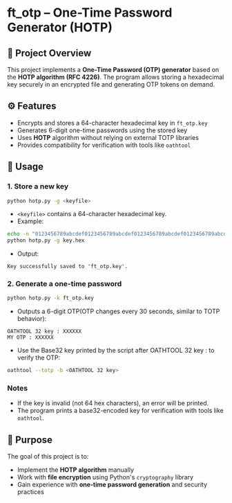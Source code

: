 # ft_otp – One-Time Password Generator (HOTP)

## 📝 Project Overview
This project implements a **One-Time Password (OTP) generator** based on the **HOTP algorithm (RFC 4226)**. The program allows storing a hexadecimal key securely in an encrypted file and generating OTP tokens on demand.


## ⚙️ Features
- Encrypts and stores a 64-character hexadecimal key in `ft_otp.key`
- Generates 6-digit one-time passwords using the stored key
- Uses **HOTP** algorithm without relying on external TOTP libraries
- Provides compatibility for verification with tools like `oathtool`


## 📂 Usage

### 1. Store a new key
```sh
python hotp.py -g <keyfile>
```
- `<keyfile>` contains a 64-character hexadecimal key.
- Example:
```sh
echo -n "0123456789abcdef0123456789abcdef0123456789abcdef0123456789abcdef" > key.hex
python hotp.py -g key.hex
```
- Output:
```
Key successfully saved to 'ft_otp.key'.
```

### 2. Generate a one-time password
```sh
python hotp.py -k ft_otp.key
```
- Outputs a 6-digit OTP(OTP changes every 30 seconds, similar to TOTP behavior):
```
OATHTOOL 32 key : XXXXXX
MY OTP : XXXXXX
```
- Use the Base32 key printed by the script after OATHTOOL 32 key : to verify the OTP:
```sh
oathtool --totp -b <OATHTOOL 32 key>
```

### Notes
- If the key is invalid (not 64 hex characters), an error will be printed.
- The program prints a base32-encoded key for verification with tools like `oathtool`.


## 🎯 Purpose
The goal of this project is to:
- Implement the **HOTP algorithm** manually
- Work with **file encryption** using Python's `cryptography` library
- Gain experience with **one-time password generation** and security practices

